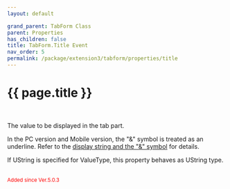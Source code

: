 ```yaml
---
layout: default

grand_parent: TabForm Class
parent: Properties
has_children: false
title: TabForm.Title Event
nav_order: 5
permalink: /package/extension3/tabform/properties/title
---
```

# {{ page.title }}
<br>

The value to be displayed in the tab part.

In the PC version and Mobile version, the "&" symbol is treated as an underline. Refer to the <a href="/base/ampersand">display string and the "&" symbol</a> for details.

If UString is specified for ValueType, this property behaves as UString type.

<br><small><span style="color:red">Added since Ver.5.0.3</span></small>